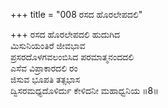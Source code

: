 +++
title = "008 ರಸದ ಹೊರಲೇಪದಲಿ"

+++
ರಸದ ಹೊರಲೇಪದಲಿ ಹುದುಗಿದ  
ಮಿಸುನಿಯಂತಿರೆ ಜೀವಭಾವ  
ಪ್ರಸರದೊಳಗವಲಂಬಿಸಿದ ಪರಮಾತ್ಮನಂದದಲಿ   
ಎಸೆವ ವಿಪ್ರಾಕಾರದಲಿ ರಂ  
ಜಿಸುವ ಭೂಪತಿ ತತ್ಸಭಾಸ  
ದ್ವಿಸರಮಧ್ಯದೊಳಿರ್ದು ಕೇಳಿದನೀ ಮಹಾಧ್ವನಿಯ     ॥8॥